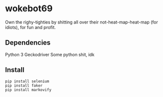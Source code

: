 # wokebot69
Own the righy-tighties by shitting all over their not-heat-map-heat-map (for idiots), for fun and profit.

## Dependencies
Python 3
Geckodriver
Some python shit, idk

## Install
```
pip install selenium
pip install faker
pip install markovify
```